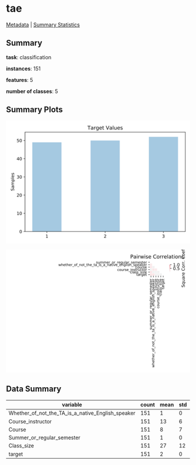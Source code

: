 # tae

[Metadata](metadata.yaml) | [Summary Statistics](summary_stats.csv)

## Summary

**task**: classification

**instances**: 151

**features**: 5

**number of classes**: 5

## Summary Plots

![Labels](label.svg)

![Corr](corr.svg)

## Data Summary

|	variable	|	count	|	mean	|	std	|	min	|	25%	|	50%	|	75%	|	max|
| --- | --- | --- | --- | --- | --- | --- | --- | --- |
|	Whether_of_not_the_TA_is_a_native_English_speaker	|	151	|	1	|	0	|	1	|	2	|	2	|	2	|	2
|	Course_instructor	|	151	|	13	|	6	|	1	|	8	|	13	|	20	|	25
|	Course	|	151	|	8	|	7	|	1	|	3	|	4	|	15	|	26
|	Summer_or_regular_semester	|	151	|	1	|	0	|	1	|	2	|	2	|	2	|	2
|	Class_size	|	151	|	27	|	12	|	3	|	19	|	27	|	37	|	66
|	target	|	151	|	2	|	0	|	1	|	1	|	2	|	3	|	3
